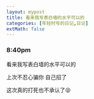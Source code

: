 ```yaml
---
layout: mypost
title: 看来我写表白墙的水平可以的
categories: [年轻时写的日记,日记]
extMath: false
---
```

### 8:40pm

看来我写表白墙的水平可以的

上次不忍心骗你  自己招了

这次真的打死也不承认了😝


